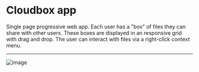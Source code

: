 # Cloudbox app

Single page progressive web app. Each user has a "box" of files they can share with other users. These boxes are displayed in an responsive grid with drag and drop. The user can interact with files via a right-click context menu.  

---

![image](https://user-images.githubusercontent.com/78708210/190927502-7b761375-8f85-411f-8755-06ffd807d2c5.png)
